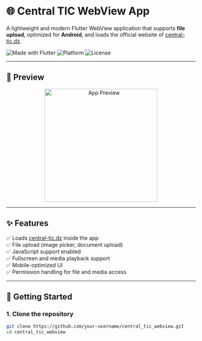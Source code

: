 # 🌐 Central TIC WebView App

A lightweight and modern Flutter WebView application that supports **file upload**, optimized for **Android**, and loads the official website of [central-tic.dz](https://central-tic.dz).

![Made with Flutter](https://img.shields.io/badge/Made%20with-Flutter-blue?logo=flutter)
![Platform](https://img.shields.io/badge/Platform-Android-green?logo=android)
![License](https://img.shields.io/badge/License-MIT-lightgrey)

---

## 📱 Preview

<p align="center">
  <img src="https://user-images.githubusercontent.com/0000000/preview.gif" alt="App Preview" width="300">
</p>

---

## ✨ Features

✅ Loads [central-tic.dz](https://central-tic.dz) inside the app  
✅ File upload (image picker, document upload)  
✅ JavaScript support enabled  
✅ Fullscreen and media playback support  
✅ Mobile-optimized UI  
✅ Permission handling for file and media access

---

## 🚀 Getting Started

### 1. Clone the repository

```bash
git clone https://github.com/your-username/central_tic_webview.git
cd central_tic_webview
